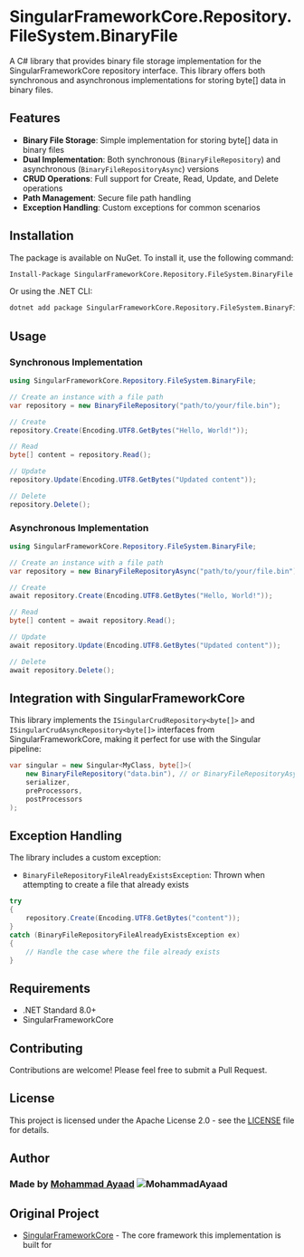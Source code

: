 # SingularFrameworkCore.Repository.FileSystem.BinaryFile

A C# library that provides binary file storage implementation for the SingularFrameworkCore repository interface. This library offers both synchronous and asynchronous implementations for storing byte[] data in binary files.

## Features

- **Binary File Storage**: Simple implementation for storing byte[] data in binary files
- **Dual Implementation**: Both synchronous (`BinaryFileRepository`) and asynchronous (`BinaryFileRepositoryAsync`) versions
- **CRUD Operations**: Full support for Create, Read, Update, and Delete operations
- **Path Management**: Secure file path handling
- **Exception Handling**: Custom exceptions for common scenarios

## Installation

The package is available on NuGet. To install it, use the following command:

```bash
Install-Package SingularFrameworkCore.Repository.FileSystem.BinaryFile
```

Or using the .NET CLI:

```bash
dotnet add package SingularFrameworkCore.Repository.FileSystem.BinaryFile
```

## Usage

### Synchronous Implementation

```csharp
using SingularFrameworkCore.Repository.FileSystem.BinaryFile;

// Create an instance with a file path
var repository = new BinaryFileRepository("path/to/your/file.bin");

// Create
repository.Create(Encoding.UTF8.GetBytes("Hello, World!"));

// Read
byte[] content = repository.Read();

// Update
repository.Update(Encoding.UTF8.GetBytes("Updated content"));

// Delete
repository.Delete();
```

### Asynchronous Implementation

```csharp
using SingularFrameworkCore.Repository.FileSystem.BinaryFile;

// Create an instance with a file path
var repository = new BinaryFileRepositoryAsync("path/to/your/file.bin");

// Create
await repository.Create(Encoding.UTF8.GetBytes("Hello, World!"));

// Read
byte[] content = await repository.Read();

// Update
await repository.Update(Encoding.UTF8.GetBytes("Updated content"));

// Delete
await repository.Delete();
```

## Integration with SingularFrameworkCore

This library implements the `ISingularCrudRepository<byte[]>` and `ISingularCrudAsyncRepository<byte[]>` interfaces from SingularFrameworkCore, making it perfect for use with the Singular pipeline:

```csharp
var singular = new Singular<MyClass, byte[]>(
    new BinaryFileRepository("data.bin"), // or BinaryFileRepositoryAsync
    serializer,
    preProcessors,
    postProcessors
);
```

## Exception Handling

The library includes a custom exception:

- `BinaryFileRepositoryFileAlreadyExistsException`: Thrown when attempting to create a file that already exists

```csharp
try 
{
    repository.Create(Encoding.UTF8.GetBytes("content"));
}
catch (BinaryFileRepositoryFileAlreadyExistsException ex)
{
    // Handle the case where the file already exists
}
```

## Requirements

- .NET Standard 8.0+ 
- SingularFrameworkCore

## Contributing

Contributions are welcome! Please feel free to submit a Pull Request.

## License

This project is licensed under the Apache License 2.0 - see the [LICENSE](LICENSE) file for details.

## Author
###  Made by [Mohammad Ayaad](https://github.com/MohammadAyaad) ![MohammadAyaad](https://img.shields.io/static/v1?label=|&message=MohammadAyaad&color=grey&logo=github&logoColor=white)

## Original Project

- [SingularFrameworkCore](https://github.com/MohammadAyaad/SingularFrameworkCore) - The core framework this implementation is built for